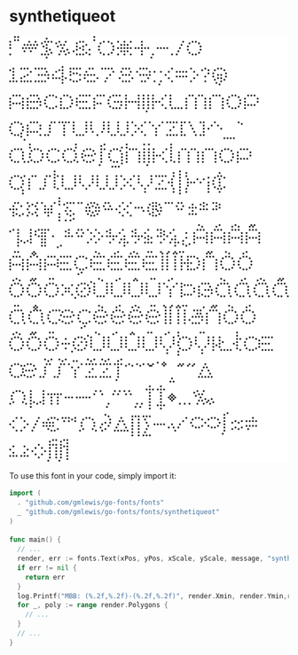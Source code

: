 # synthetiqueot

![synthetiqueot](synthetiqueot.png)

To use this font in your code, simply import it:

```go
import (
  . "github.com/gmlewis/go-fonts/fonts"
  _ "github.com/gmlewis/go-fonts/fonts/synthetiqueot"
)

func main() {
  // ...
  render, err := fonts.Text(xPos, yPos, xScale, yScale, message, "synthetiqueot")
  if err != nil {
    return err
  }
  log.Printf("MBB: (%.2f,%.2f)-(%.2f,%.2f)", render.Xmin, render.Ymin,render.Xmax, render.Ymax)
  for _, poly := range render.Polygons {
    // ...
  }
  // ...
}
```
